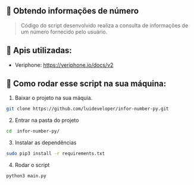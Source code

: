 ## 🔸 Obtendo informações de número
> Código do script desenvolvido realiza a consulta de informações de um número fornecido pelo usuário.
## 🔸 Apis utilizadas:
- Veriphone: https://veriphone.io/docs/v2
## 🔸 Como rodar esse script na sua máquina:
1. Baixar o projeto na sua máquia.
```bash
git clone https://github.com/luideveloper/infor-number-py.git
```
2. Entrar na pasta do projeto
```bash
cd  infor-number-py/
```
3. Instalar as dependências
```bash
sudo pip3 install -r requirements.txt
```
4. Rodar o script
```bash
python3 main.py
```